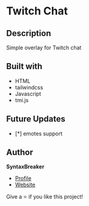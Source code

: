 # Twitch Chat

## Description
Simple overlay for Twitch chat

## Built with
* HTML
* tailwindcss
* Javascript
* tmi.js

## Future Updates
- [*] emotes support

## Author
**SyntaxBreaker**
- [Profile](https://github.com/SyntaxBreaker "SyntaxBreaker")
- [Website](https://SyntaxBreaker.netlify.app "Portfolio")

Give a ⭐️ if you like this project!

